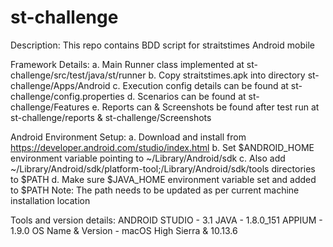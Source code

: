 # st-challenge

Description: This repo contains BDD script for straitstimes Android mobile 


Framework Details:
a. Main Runner class implemented at st-challenge/src/test/java/st/runner
b. Copy straitstimes.apk into directory st-challenge/Apps/Android
c. Execution config details can be found at st-challenge/config.properties
d. Scenarios can be found at st-challenge/Features
e. Reports can & Screenshots be found after test run at st-challenge/reports & st-challenge/Screenshots

Android Environment Setup:
a. Download and install from https://developer.android.com/studio/index.html
b. Set $ANDROID_HOME environment variable pointing to ~/Library/Android/sdk
c. Also add ~/Library/Android/sdk/platform-tool;/Library/Android/sdk/tools
directories to $PATH
d. Make sure $JAVA_HOME environment variable set and added to $PATH
Note: The path needs to be updated as per current machine installation location

Tools and version details:
ANDROID STUDIO - 3.1
JAVA - 1.8.0_151
APPIUM - 1.9.0
OS Name & Version - macOS High Sierra & 10.13.6
